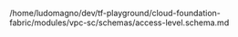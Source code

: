 /home/ludomagno/dev/tf-playground/cloud-foundation-fabric/modules/vpc-sc/schemas/access-level.schema.md